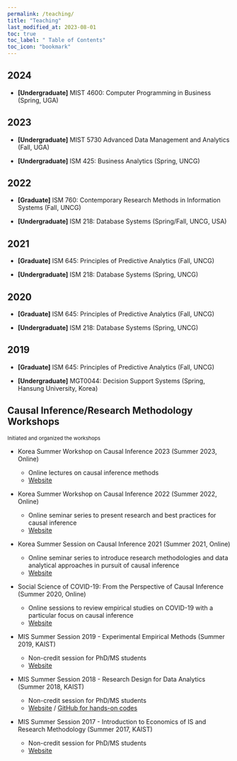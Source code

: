 ```yaml
---
permalink: /teaching/
title: "Teaching"
last_modified_at: 2023-08-01
toc: true
toc_label: " Table of Contents"
toc_icon: "bookmark"
---
```


## 2024
* **[Undergraduate]** MIST 4600: Computer Programming in Business (Spring, UGA)

## 2023
* **[Undergraduate]** MIST 5730 Advanced Data Management and Analytics (Fall, UGA)

* **[Undergraduate]** ISM 425: Business Analytics (Spring, UNCG)

## 2022
* **[Graduate]** ISM 760: Contemporary Research Methods in Information Systems (Fall, UNCG)

* **[Undergraduate]** ISM 218: Database Systems (Spring/Fall, UNCG, USA)

## 2021
* **[Graduate]** ISM 645: Principles of Predictive Analytics (Fall, UNCG)

* **[Undergraduate]** ISM 218: Database Systems (Spring, UNCG)

## 2020
* **[Graduate]** ISM 645: Principles of Predictive Analytics (Fall, UNCG)

* **[Undergraduate]** ISM 218: Database Systems (Spring, UNCG)

## 2019
* **[Graduate]** ISM 645: Principles of Predictive Analytics (Fall, UNCG)

* **[Undergraduate]** MGT0044: Decision Support Systems (Spring, Hansung University, Korea)


## Causal Inference/Research Methodology Workshops
<sub>Initiated and organized the workshops</sub>
* Korea Summer Workshop on Causal Inference 2023 (Summer 2023, Online)
	* Online lectures on causal inference methods
	* [Website][summersession23]

* Korea Summer Workshop on Causal Inference 2022 (Summer 2022, Online)
	* Online seminar series to present research and best practices for causal inference
	* [Website][summersession22]

* Korea Summer Session on Causal Inference 2021 (Summer 2021, Online)
	* Online seminar series to introduce research methodologies and data analytical approaches in pursuit of causal inference
	* [Website][summersession21]

* Social Science of COVID-19: From the Perspective of Causal Inference (Summer 2020, Online)
	* Online sessions to review empirical studies on COVID-19 with a particular focus on causal inference
	* [Website][summersession20]

* MIS Summer Session 2019 - Experimental Empirical Methods (Summer 2019, KAIST)
	* Non-credit session for PhD/MS students
	* [Website][summersession19]

* MIS Summer Session 2018 - Research Design for Data Analytics (Summer 2018, KAIST)
	* Non-credit session for PhD/MS students
	* [Website][summersession18-1] / [GitHub for hands-on codes][summersession18-2]

* MIS Summer Session 2017 - Introduction to Economics of IS and Research Methodology (Summer 2017, KAIST)
	* Non-credit session for PhD/MS students
	* [Website][summersession17]

[summersession23]: https://sites.google.com/view/causal-inference2023
[summersession22]: https://sites.google.com/view/causal-inference2022
[summersession21]: https://sites.google.com/view/causal-inference2021
[summersession20]: https://sites.google.com/view/social-science-of-covid-19
[summersession19]: https://sites.google.com/view/kaist-mis-session2019
[summersession18-1]: https://sites.google.com/view/kaist-mis-session2018
[summersession18-2]: https://github.com/jiyong-park/kaist-summer-session2018
[summersession17]: https://sites.google.com/view/kaist-mis-session2017
